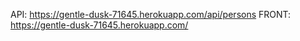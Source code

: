 API: https://gentle-dusk-71645.herokuapp.com/api/persons
FRONT: https://gentle-dusk-71645.herokuapp.com/